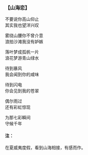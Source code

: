 ### 【山海恋】

不要说你高山仰止  
其实我也望洋兴叹
 
雾绕山腰你不曾介意  
浪拍沙滩我没有妒嫉
 
落叶梦成孤帆一片  
浪花梦游青山绿水
 
待到暴风  
我会闻到你的咸味
 
待到闪电  
你会见到我的苍翠
 
偶尔雨过  
还有彩虹惊现

为那七彩瞬间  
守候千年

#### 注：
在夏威夷度假，看到山海相接，有感而作。

